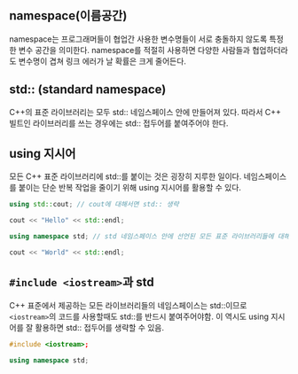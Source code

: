 ## namespace(이름공간)

namespace는 프로그래머들이 협업간 사용한 변수명들이 서로 충돌하지 않도록 특정한 변수 공간을 의미한다. namespace를 적절히 사용하면 다양한 사람들과 협업하더라도 변수명이 겹쳐 링크 에러가 날 확률은 크게 줄어든다.

## std:: (standard namespace)

C++의 표준 라이브러리는 모두 std:: 네임스페이스 안에 만들어져 있다. 따라서 C++ 빌트인 라이브러리를 쓰는 경우에는 std:: 접두어를 붙여주어야 한다.

## using 지시어

모든 C++ 표준 라이브러리에 std::를 붙이는 것은 굉장히 지루한 일이다. 네임스페이스를 붙이는 단순 반복 작업을 줄이기 위해 using 지시어를 활용할 수 있다.

```c++
using std::cout; // cout에 대해서면 std:: 생략

cout << "Hello" << std::endl;

```

```c++
using namespace std; // std 네임스페이스 안에 선언된 모든 표준 라이브러리들에 대해 std:: 생략

cout << "World" << std::endl;
```

## `#include <iostream>`과 std

C++ 표준에서 제공하는 모든 라이브러리들의 네임스페이스는 std::이므로 `<iostream>`의 코드를 사용할때도 std::를 반드시 붙여주어야함. 이 역시도 using 지시어를 잘 활용하면 std:: 접두어를 생략할 수 있음.


```c++
#include <iostream>;

using namespace std;
```